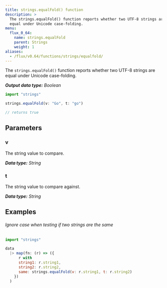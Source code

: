```yaml
---
title: strings.equalFold() function
description: >
  The strings.equalFold() function reports whether two UTF-8 strings are
  equal under Unicode case-folding.
menu:
  flux_0_64:
    name: strings.equalFold
    parent: Strings
    weight: 1
aliases:
  - /flux/v0.64/functions/strings/equalfold/
---
```


The `strings.equalFold()` function reports whether two UTF-8 strings are equal
under Unicode case-folding.

_**Output data type:** Boolean_

```js
import "strings"

strings.equalFold(v: "Go", t: "go")

// returns true
```

## Parameters

### v
The string value to compare.

_**Data type:** String_

### t
The string value to compare against.

_**Data type:** String_

## Examples

###### Ignore case when testing if two strings are the same
```js
import "strings"

data
  |> map(fn: (r) => ({
      r with
      string1: r.string1,
      string2: r.string2,
      same: strings.equalFold(v: r.string1, t: r.string2)
    })
  )
```

